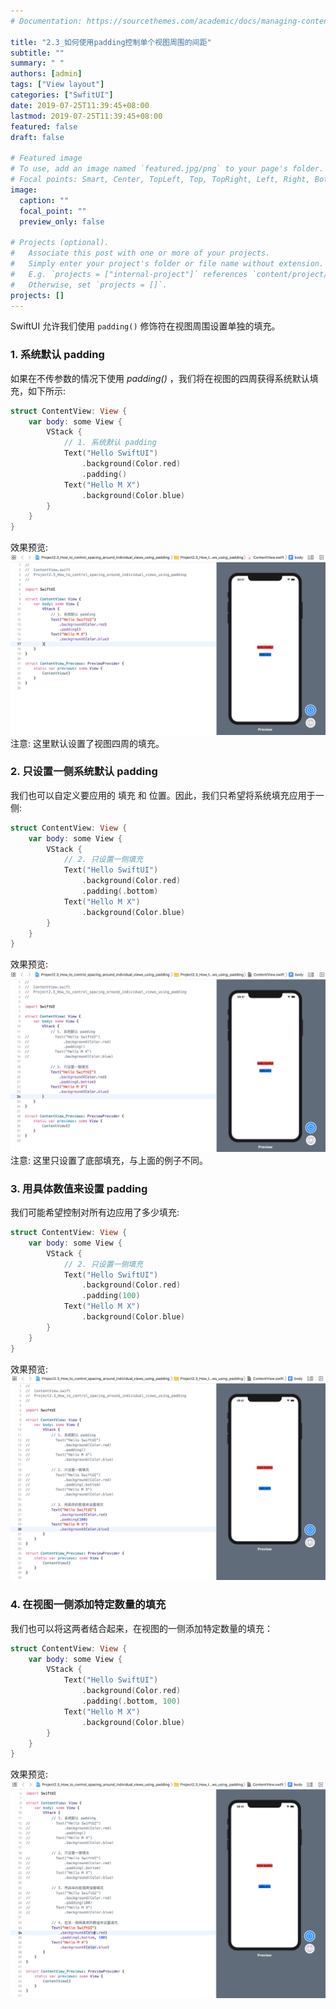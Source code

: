 ```yaml
---
# Documentation: https://sourcethemes.com/academic/docs/managing-content/

title: "2.3_如何使用padding控制单个视图周围的间距"
subtitle: ""
summary: " "
authors: [admin]
tags: ["View layout"]
categories: ["SwfitUI"]
date: 2019-07-25T11:39:45+08:00
lastmod: 2019-07-25T11:39:45+08:00
featured: false
draft: false

# Featured image
# To use, add an image named `featured.jpg/png` to your page's folder.
# Focal points: Smart, Center, TopLeft, Top, TopRight, Left, Right, BottomLeft, Bottom, BottomRight.
image:
  caption: ""
  focal_point: ""
  preview_only: false

# Projects (optional).
#   Associate this post with one or more of your projects.
#   Simply enter your project's folder or file name without extension.
#   E.g. `projects = ["internal-project"]` references `content/project/deep-learning/index.md`.
#   Otherwise, set `projects = []`.
projects: []
---
```


SwiftUI 允许我们使用 `padding()` 修饰符在视图周围设置单独的填充。
### 1. 系统默认 padding
如果在不传参数的情况下使用 _padding()_ ，我们将在视图的四周获得系统默认填充，如下所示:
```swift
struct ContentView: View {
    var body: some View {
        VStack {
            // 1. 系统默认 padding
            Text("Hello SwiftUI")
                .background(Color.red)
                .padding()
            Text("Hello M X")
                .background(Color.blue)
        }
    }
}
```
效果预览:
![2.3_padding_system_default](img/2.3_padding_system_default.png "Set padding with system default")
注意: 这里默认设置了视图四周的填充。

### 2. 只设置一侧系统默认 padding
我们也可以自定义要应用的 填充 和 位置。因此，我们只希望将系统填充应用于一侧:
```swift
struct ContentView: View {
    var body: some View {
        VStack {  
            // 2. 只设置一侧填充
            Text("Hello SwiftUI")
                .background(Color.red)
                .padding(.bottom)
            Text("Hello M X")
                .background(Color.blue)
        }
    }
}
```
效果预览:
![2.3_padding_system_bottom](img/2.3_padding_system_bottom.png "Set bottom padding with system default")
注意: 这里只设置了底部填充，与上面的例子不同。

### 3. 用具体数值来设置 padding
我们可能希望控制对所有边应用了多少填充:
```swift
struct ContentView: View {
    var body: some View {
        VStack {  
            // 2. 只设置一侧填充
            Text("Hello SwiftUI")
                .background(Color.red)
                .padding(100)
            Text("Hello M X")
                .background(Color.blue)
        }
    }
}
```
效果预览:
![2.3_padding_100](img/2.3_padding_100.png "Set padding as 100")

### 4. 在视图一侧添加特定数量的填充
我们也可以将这两者结合起来，在视图的一侧添加特定数量的填充：
```swift
struct ContentView: View {
    var body: some View {
        VStack {
            Text("Hello SwiftUI")
                .background(Color.red)
                .padding(.bottom, 100)
            Text("Hello M X")
                .background(Color.blue)
        }
    }
}
```
效果预览:
![2.3_padding_bottom_100](img/2.3_padding_bottom_100.png "Set bottom padding as 100")
